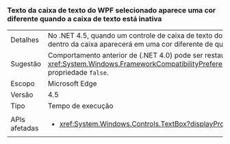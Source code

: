 ### <a name="wpf-textbox-selected-text-appears-a-different-color-when-the-text-box-is-inactive"></a>Texto da caixa de texto do WPF selecionado aparece uma cor diferente quando a caixa de texto está inativa

|   |   |
|---|---|
|Detalhes|No .NET 4.5, quando um controle de caixa de texto do WPF estiver inativo (não tem foco), o texto selecionado dentro da caixa aparecerá em uma cor diferente de quando o controle estiver ativo.|
|Sugestão|Comportamento anterior de (.NET 4.0) pode ser restaurado, definindo o <xref:System.Windows.FrameworkCompatibilityPreferences.AreInactiveSelectionHighlightBrushKeysSupported> propriedade <code>false</code>.|
|Escopo|Microsoft Edge|
|Versão|4.5|
|Tipo|Tempo de execução|
|APIs afetadas|<ul><li><xref:System.Windows.Controls.TextBox?displayProperty=nameWithType></li></ul>|

